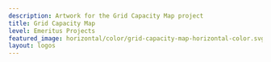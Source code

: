 ```yaml
---
description: Artwork for the Grid Capacity Map project
title: Grid Capacity Map 
level: Emeritus Projects 
featured_image: horizontal/color/grid-capacity-map-horizontal-color.svg 
layout: logos
---
```

